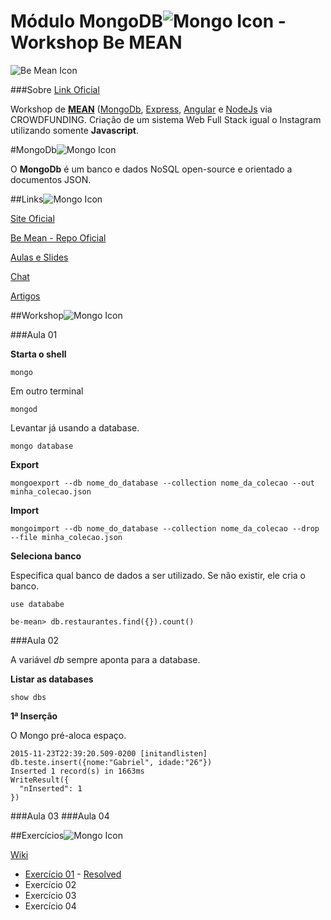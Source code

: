 # Módulo MongoDB![Mongo Icon](https://camo.githubusercontent.com/b543a486d75c07ba1660c64851a2fc7b94113774/687474703a2f2f7777772e6178616e747765622e636f6d2f696d616765732f69636f6e732f6d6f6e676f2e706e67) - Workshop Be MEAN

![Be Mean Icon](https://camo.githubusercontent.com/1a286c9f755fd3565a692c42b38c34495e44ac68/687474703a2f2f7765627363686f6f6c2e696f2f62656d65616e2f696d616765732f6c6f676f2e706e67)

###Sobre
[Link Oficial](http://dagora.net/be-mean/)

Workshop de [**MEAN**](http://mean.io/) ([MongoDb](https://www.mongodb.org/), [Express](http://expressjs.com/), [Angular](https://angularjs.org/) e [NodeJs](https://nodejs.org/en/) via CROWDFUNDING. Criação de um sistema Web Full Stack igual o Instagram utilizando somente **Javascript**.



#MongoDb![Mongo Icon](https://camo.githubusercontent.com/b543a486d75c07ba1660c64851a2fc7b94113774/687474703a2f2f7777772e6178616e747765622e636f6d2f696d616765732f69636f6e732f6d6f6e676f2e706e67)



O **MongoDb** é um banco e dados NoSQL open-source e orientado a documentos JSON.


##Links![Mongo Icon](https://camo.githubusercontent.com/b543a486d75c07ba1660c64851a2fc7b94113774/687474703a2f2f7777772e6178616e747765622e636f6d2f696d616765732f69636f6e732f6d6f6e676f2e706e67)


[Site Oficial](https://www.mongodb.org/)

[Be Mean - Repo Oficial](https://github.com/Webschool-io/be-mean-instagram)

[Aulas e Slides](https://github.com/Webschool-io/be-mean-instagram/wiki/M%C3%B3dulo-_--MongoDB)

[Chat](http://be-mean.rocket.chat/channel/mongodb)

[Artigos](https://github.com/Webschool-io/be-mean-instagram-artigos)



##Workshop![Mongo Icon](https://camo.githubusercontent.com/b543a486d75c07ba1660c64851a2fc7b94113774/687474703a2f2f7777772e6178616e747765622e636f6d2f696d616765732f69636f6e732f6d6f6e676f2e706e67)


###Aula 01


**Starta o shell**

```
mongo
```

Em outro terminal


```
mongod
```


Levantar já usando a database.

```
mongo database
```


**Export**

```
mongoexport --db nome_do_database --collection nome_da_colecao --out minha_colecao.json
```

**Import**

```
mongoimport --db nome_do_database --collection nome_da_colecao --drop --file minha_colecao.json
```


**Seleciona banco**

Especifica qual banco de dados a ser utilizado.
Se não existir, ele cria o banco.

```
use datababe
```



```
be-mean> db.restaurantes.find({}).count()
```


###Aula 02


A variável *db* sempre aponta para a database.


**Listar as databases**

```
show dbs
```

**1ª Inserção**

O Mongo pré-aloca espaço.


```
2015-11-23T22:39:20.509-0200 [initandlisten]                 db.teste.insert({nome:"Gabriel", idade:"26"})
Inserted 1 record(s) in 1663ms
WriteResult({
  "nInserted": 1
})
```


###Aula 03
###Aula 04


##Exercícios![Mongo Icon](https://camo.githubusercontent.com/b543a486d75c07ba1660c64851a2fc7b94113774/687474703a2f2f7777772e6178616e747765622e636f6d2f696d616765732f69636f6e732f6d6f6e676f2e706e67)


[Wiki](https://github.com/Webschool-io/be-mean-instagram/wiki/Exerc%C3%ADcios)

* [Exercício 01](https://github.com/Webschool-io/be-mean-instagram/blob/master/apostila/classes/mongodb/class-01-resolved.md) - [Resolved](https://github.com/gabrieltome/be-mean-instagram-mongodb/blob/master/exercises/class-01-resolved-gabrieltome.md) 
* Exercício 02
* Exercício 03
* Exercício 04




